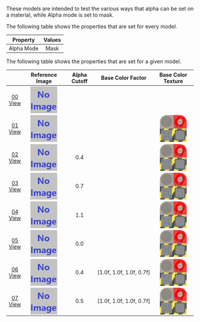 These models are intended to test the various ways that alpha can be set on a material, while Alpha mode is set to mask.  

The following table shows the properties that are set for every model.  


Property | **Values**
:---: | :---:
Alpha Mode | Mask


The following table shows the properties that are set for a given model.  


|   | Reference Image | Alpha Cutoff | Base Color Factor | Base Color Texture
:---: | :---: | :---: | :---: | :---:
[00](Material_AlphaMask_00.gltf)<br>[View](https://sandbox.babylonjs.com/) | <img src="ReferenceImages/Material_AlphaMask_00.png" align="middle"> |   |   |  
[01](Material_AlphaMask_01.gltf)<br>[View](https://sandbox.babylonjs.com/) | <img src="ReferenceImages/Material_AlphaMask_01.png" align="middle"> |   |   | <img src="Textures/BaseColor_Plane.png" height="72" width="72" align="middle">
[02](Material_AlphaMask_02.gltf)<br>[View](https://sandbox.babylonjs.com/) | <img src="ReferenceImages/Material_AlphaMask_02.png" align="middle"> | 0.4 |   | <img src="Textures/BaseColor_Plane.png" height="72" width="72" align="middle">
[03](Material_AlphaMask_03.gltf)<br>[View](https://sandbox.babylonjs.com/) | <img src="ReferenceImages/Material_AlphaMask_03.png" align="middle"> | 0.7 |   | <img src="Textures/BaseColor_Plane.png" height="72" width="72" align="middle">
[04](Material_AlphaMask_04.gltf)<br>[View](https://sandbox.babylonjs.com/) | <img src="ReferenceImages/Material_AlphaMask_04.png" align="middle"> | 1.1 |   | <img src="Textures/BaseColor_Plane.png" height="72" width="72" align="middle">
[05](Material_AlphaMask_05.gltf)<br>[View](https://sandbox.babylonjs.com/) | <img src="ReferenceImages/Material_AlphaMask_05.png" align="middle"> | 0.0 |   | <img src="Textures/BaseColor_Plane.png" height="72" width="72" align="middle">
[06](Material_AlphaMask_06.gltf)<br>[View](https://sandbox.babylonjs.com/) | <img src="ReferenceImages/Material_AlphaMask_06.png" align="middle"> | 0.4 | [1.0f,&nbsp;1.0f,&nbsp;1.0f,&nbsp;0.7f] | <img src="Textures/BaseColor_Plane.png" height="72" width="72" align="middle">
[07](Material_AlphaMask_07.gltf)<br>[View](https://sandbox.babylonjs.com/) | <img src="ReferenceImages/Material_AlphaMask_07.png" align="middle"> | 0.5 | [1.0f,&nbsp;1.0f,&nbsp;1.0f,&nbsp;0.7f] | <img src="Textures/BaseColor_Plane.png" height="72" width="72" align="middle">
 
